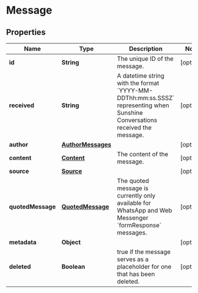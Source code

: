 

# Message

## Properties

Name | Type | Description | Notes
------------ | ------------- | ------------- | -------------
**id** | **String** | The unique ID of the message. |  [optional]
**received** | **String** | A datetime string with the format &#x60;YYYY-MM-DDThh:mm:ss.SSSZ&#x60; representing when Sunshine Conversations received the message. |  [optional]
**author** | [**AuthorMessages**](AuthorMessages.md) |  |  [optional]
**content** | [**Content**](Content.md) | The content of the message. |  [optional]
**source** | [**Source**](Source.md) |  |  [optional]
**quotedMessage** | [**QuotedMessage**](QuotedMessage.md) | The quoted message is currently only available for WhatsApp and Web Messenger &#x60;formResponse&#x60; messages. |  [optional]
**metadata** | **Object** |  |  [optional]
**deleted** | **Boolean** | true if the message serves as a placeholder for one that has been deleted. |  [optional]



